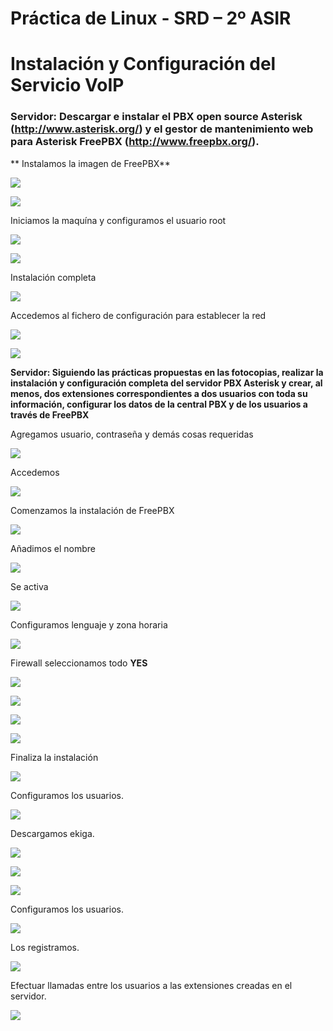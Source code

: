 # Práctica de Linux  - SRD – 2º ASIR
# Instalación y Configuración del Servicio VoIP

### Servidor:  Descargar  e  instalar  el  PBX  open  source  Asterisk   (http://www.asterisk.org/)  y  el  gestor  de  mantenimiento  web  para  Asterisk  FreePBX (http://www.freepbx.org/).

** Instalamos la imagen de FreePBX**

![](imagen/0.PNG)

![](imagen/1.PNG)

Iniciamos la maquína y configuramos el usuario root

![](imagen/2.PNG)

![](imagen/3.PNG)

Instalación completa

![](imagen/4.PNG)

Accedemos al fichero de configuración para establecer la red

![](imagen/5.PNG)

![](imagen/6.PNG)

**Servidor:   Siguiendo   las   prácticas   propuestas   en   las   fotocopias,   realizar   la   instalación  y  configuración  completa  del  servidor  PBX  Asterisk  y  crear,  al  menos,   dos   extensiones   correspondientes   a   dos   usuarios   con   toda   su   información, configurar los datos de la central PBX y de los usuarios a través de FreePBX**

Agregamos usuario, contraseña y demás cosas requeridas

![](imagen/7.PNG)

Accedemos

![](imagen/8.PNG)

Comenzamos la instalación de FreePBX

![](imagen/9.PNG)

Añadimos el nombre

![](imagen/10.PNG)

Se activa

![](imagen/11.PNG)

Configuramos lenguaje y zona horaria

![](imagen/12.PNG)

Firewall seleccionamos todo **YES**

![](imagen/13.PNG)

![](imagen/14.PNG)

![](imagen/15.PNG)

![](imagen/16.PNG)

Finaliza la instalación

![](imagen/17.PNG)

Configuramos los usuarios.

![](imagen/18.PNG)

Descargamos ekiga.

![](imagen/19.PNG)

![](imagen/20.PNG)

![](imagen/21.PNG)

Configuramos los usuarios.

![](imagen/22.PNG)

Los registramos.

![](imagen/23.PNG)


Efectuar llamadas entre los usuarios a las extensiones creadas en el servidor. 

![](imagen/24.PNG)
